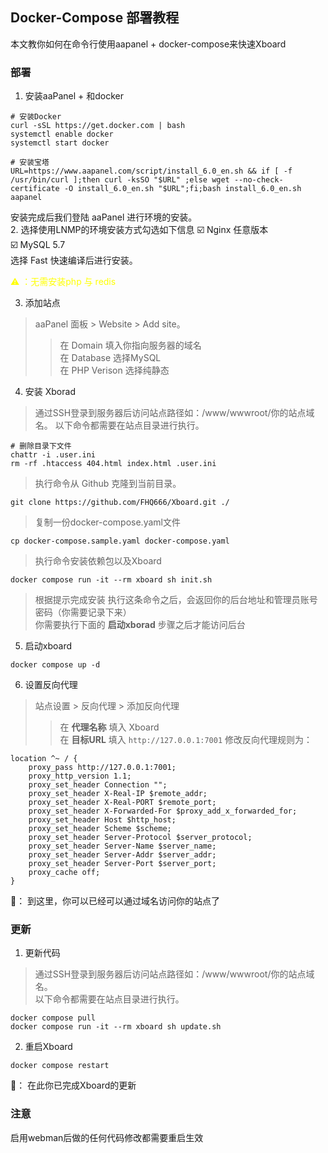 ## Docker-Compose 部署教程
本文教你如何在命令行使用aapanel + docker-compose来快速Xboard  

### 部署
1. 安装aaPanel + 和docker 
```
# 安装Docker
curl -sSL https://get.docker.com | bash
systemctl enable docker
systemctl start docker
```
```
# 安装宝塔
URL=https://www.aapanel.com/script/install_6.0_en.sh && if [ -f /usr/bin/curl ];then curl -ksSO "$URL" ;else wget --no-check-certificate -O install_6.0_en.sh "$URL";fi;bash install_6.0_en.sh aapanel
```

安装完成后我们登陆 aaPanel 进行环境的安装。  
2. 选择使用LNMP的环境安装方式勾选如下信息 
☑️ Nginx 任意版本  
☑️ MySQL 5.7  
选择 Fast 快速编译后进行安装。  

<span style="color:yellow">⚠️ ：无需安装php 与 redis</span>

3. 添加站点  
>aaPanel 面板 > Website > Add site。  
>>在 Domain 填入你指向服务器的域名  
>>在 Database 选择MySQL  
>>在 PHP Verison 选择纯静态

4. 安装 Xborad
>通过SSH登录到服务器后访问站点路径如：/www/wwwroot/你的站点域名。
>以下命令都需要在站点目录进行执行。
```
# 删除目录下文件
chattr -i .user.ini
rm -rf .htaccess 404.html index.html .user.ini
```
> 执行命令从 Github 克隆到当前目录。
```
git clone https://github.com/FHQ666/Xboard.git ./
```
> 复制一份docker-compose.yaml文件
```
cp docker-compose.sample.yaml docker-compose.yaml
```
> 执行命令安装依赖包以及Xboard
```
docker compose run -it --rm xboard sh init.sh
```
> 根据提示完成安装
> 执行这条命令之后，会返回你的后台地址和管理员账号密码（你需要记录下来）    
> 你需要执行下面的 **启动xborad** 步骤之后才能访问后台  

5. 启动xboard
```
docker compose up -d
```
6. 设置反向代理
> 站点设置 > 反向代理 > 添加反向代理
>> 在 **代理名称** 填入 Xboard  
>> 在 **目标URL** 填入 ```http://127.0.0.1:7001```
>> 修改反向代理规则为：
```
location ^~ / {
    proxy_pass http://127.0.0.1:7001;
    proxy_http_version 1.1;
    proxy_set_header Connection "";
    proxy_set_header X-Real-IP $remote_addr;
    proxy_set_header X-Real-PORT $remote_port;
    proxy_set_header X-Forwarded-For $proxy_add_x_forwarded_for;
    proxy_set_header Host $http_host;
    proxy_set_header Scheme $scheme;
    proxy_set_header Server-Protocol $server_protocol;
    proxy_set_header Server-Name $server_name;
    proxy_set_header Server-Addr $server_addr;
    proxy_set_header Server-Port $server_port;
    proxy_cache off;
}
```

🎉： 到这里，你可以已经可以通过域名访问你的站点了

### 更新
1. 更新代码
>通过SSH登录到服务器后访问站点路径如：/www/wwwroot/你的站点域名。  
>以下命令都需要在站点目录进行执行。
```
docker compose pull
docker compose run -it --rm xboard sh update.sh
```
2. 重启Xboard
```
docker compose restart
```
🎉： 在此你已完成Xboard的更新

### 注意
启用webman后做的任何代码修改都需要重启生效
